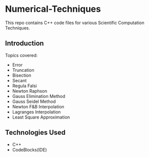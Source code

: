 # Numerical-Techniques
This repo contains C++ code files for various Scientific Computation Techniques.

## Introduction

Topics covered:
* Error
* Truncation
* Bisection
* Secant
* Regula Falsi
* Newton Raphson
* Gauss Elimination Method
* Gauss Seidel Method
* Newton F&B Interpolation
* Lagranges Interpolation
* Least Square Approximation

## Technologies Used
* C++
* CodeBlocks(IDE)
